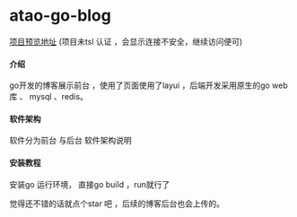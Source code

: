 # atao-go-blog
[项目预览地址](www.ataonihao.top) (项目未tsl 认证 ，会显示连接不安全，继续访问便可)

#### 介绍
go开发的博客展示前台 ，使用了页面使用了layui ，后端开发采用原生的go web 库 、 mysql 、redis。

#### 软件架构
软件分为前台 与后台
软件架构说明


#### 安装教程
安装go 运行环境， 直接go build  ，run就行了


觉得还不错的话就点个star 吧 ，后续的博客后台也会上传的。

